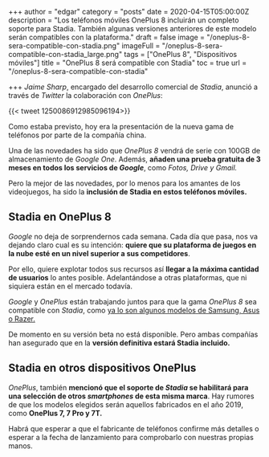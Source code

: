 +++
author = "edgar"
category = "posts"
date = 2020-04-15T05:00:00Z
description = "Los teléfonos móviles OnePlus 8 incluirán un completo soporte para Stadia. También algunas versiones anteriores de este modelo serán compatibles con la plataforma."
draft = false
image = "/oneplus-8-sera-compatible-con-stadia.png"
imageFull = "/oneplus-8-sera-compatible-con-stadia_large.png"
tags = ["OnePlus 8", "Dispositivos móviles"]
title = "OnePlus 8 será compatible con Stadia"
toc = true
url = "/oneplus-8-sera-compatible-con-stadia"

+++
_Jaime Sharp_, encargado del desarrollo comercial de _Stadia_, anunció a través de _Twitter_ la colaboración con _OnePlus_:

<div class="u-twitter">

{{< tweet 1250086912985096194>}}

</div>

Como estaba previsto, hoy era la presentación de la nueva gama de teléfonos por parte de la compañía china.

Una de las novedades ha sido que _OnePlus 8_ vendrá de serie con 100GB de almacenamiento de _Google One_. Además, **añaden una prueba gratuita de 3 meses en todos los servicios de _Google_**, como _Fotos, Drive y Gmail._

Pero la mejor de las novedades, por lo menos para los amantes de los videojuegos, ha sido la **inclusión de Stadia en estos teléfonos móviles.**

## Stadia en OnePlus 8

_Google_ no deja de sorprendernos cada semana. Cada día que pasa, nos va dejando claro cual es su intención: **quiere que su plataforma de juegos en la nube esté en un nivel superior a sus competidores**.

Por ello, quiere explotar todos sus recursos  así **llegar a la máxima cantidad de usuarios** lo antes posible. Adelantándose a otras plataformas, que ni siquiera están en el mercado todavía.

_Google_ y _OnePlus_ están trabajando juntos para que la gama _OnePlus 8_ sea compatible con _Stadia_, como <a class="u-anchor" href="/ya-podemos-jugar-a-stadia-en-moviles-que-no-sean-pixel">ya lo son algunos modelos de Samsung, Asus o Razer.</a>

De momento en su versión beta no está disponible. Pero ambas compañías han asegurado que en la **versión definitiva estará Stadia incluido.**

## Stadia en otros dispositivos OnePlus

_OnePlus_, también **mencionó que el soporte de _Stadia_ se habilitará para una selección de otros _smartphones_ de esta misma marca**. Hay rumores de que los modelos elegidos serán aquellos fabricados en el año 2019, como **OnePlus 7, 7 Pro y 7T.**

Habrá que esperar a que el fabricante de teléfonos confirme más detalles o esperar a la fecha de lanzamiento para comprobarlo con nuestras propias manos.
